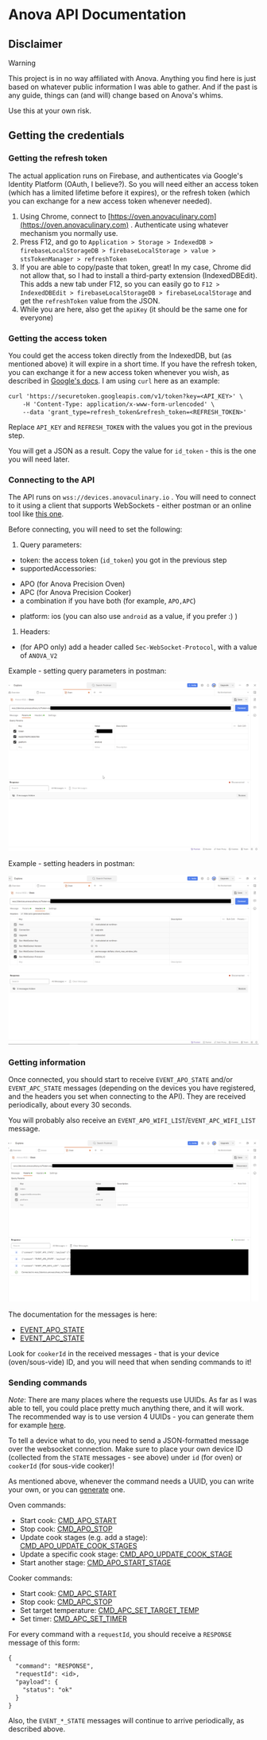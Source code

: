 # Anova API Documentation

## Disclaimer

> [!WARNING]
> 
> This project is in no way affiliated with Anova. Anything you find here is just based on whatever public information I was able to gather. And if the past is any guide, things can (and will) change based on Anova's whims. 
> 
> Use this at your own risk.

## Getting the credentials

### Getting the refresh token

The actual application runs on Firebase, and authenticates via Google's Identity Platform (OAuth, I believe?). So you will need either an access token (which has a limited lifetime before it expires), or the refresh token (which you can exchange for a new access token whenever needed).

1. Using Chrome, connect to [https://oven.anovaculinary.com](https://oven.anovaculinary.com) . Authenticate using whatever mechanism you normally use. 
2. Press F12, and go to `Application > Storage > IndexedDB > firebaseLocalStorageDB > firebaseLocalStorage > value > stsTokenManager > refreshToken`
3. If you are able to copy/paste that token, great! In my case, Chrome did not allow that, so I had to install a third-party extension (IndexedDBEdit). This adds a new tab under F12, so you can easily go to `F12 > IndexedDBEdit > firebaseLocalStorageDB > firebaseLocalStorage` and get the `refreshToken` value from the JSON.
4. While you are here, also get the `apiKey` (it should be the same one for everyone)

### Getting the access token
You could get the access token directly from the IndexedDB, but (as mentioned above) it will expire in a short time. If you have the refresh token, you can exchange it for a new access token whenever you wish, as described in [Google's docs](https://cloud.google.com/identity-platform/docs/use-rest-api). I am using `curl` here as an example:

```
curl 'https://securetoken.googleapis.com/v1/token?key=<API_KEY>' \
    -H 'Content-Type: application/x-www-form-urlencoded' \
    --data 'grant_type=refresh_token&refresh_token=<REFRESH_TOKEN>'
```

Replace `API_KEY` and `REFRESH_TOKEN` with the values you got in the previous step.

You will get a JSON as a result. Copy the value for `id_token` - this is the one you will need later.

### Connecting to the API

The API runs on `wss://devices.anovaculinary.io` . You will need to connect to it using a client that supports WebSockets - either postman or an online tool like [this one](https://www.piesocket.com/websocket-tester).

Before connecting, you will need to set the following:
1. Query parameters:
* token: the access token (`id_token`) you got in the previous step
* supportedAccessories:
- APO (for Anova Precision Oven)
- APC (for Anova Precision Cooker)
- a combination if you have both (for example, `APO,APC`)
* platform: ios (you can also use `android` as a value, if you prefer :) )
1. Headers:
* (for APO only) add a header called `Sec-WebSocket-Protocol`, with a value of `ANOVA_V2`

Example - setting query parameters in postman:

![Query Parameters](assets/parameters.png)

Example - setting headers in postman:

![Headers](assets/headers.png)

### Getting information

Once connected, you should start to receive `EVENT_APO_STATE` and/or `EVENT_APC_STATE` messages (depending on the devices you have registered, and the headers you set when connecting to the API). They are received periodically, about every 30 seconds.

You will probably also receive an `EVENT_APO_WIFI_LIST`/`EVENT_APC_WIFI_LIST` message.

![State messages](assets/connection.png)

The documentation for the messages is here:
* [EVENT_APO_STATE](./oven/EVENT_APO_STATE.md)
* [EVENT_APC_STATE](./oven/EVENT_APC_STATE.md)


Look for `cookerId` in the received messages - that is your device (oven/sous-vide) ID, and you will need that when sending commands to it!

### Sending commands

*Note*: There are many places where the requests use UUIDs. As far as I was able to tell, you could place pretty much anything there, and it will work. The recommended way is to use version 4 UUIDs - you can generate them for example [here](https://www.uuidgenerator.net/).

To tell a device what to do, you need to send a JSON-formatted message over the websocket connection. Make sure to place your own device ID (collected from the `STATE` messages - see above) under `id` (for oven) or `cookerId` (for sous-vide cooker)!

As mentioned above, whenever the command needs a UUID, you can write your own, or you can [generate](https://www.uuidgenerator.net/) one.

Oven commands:
* Start cook: [CMD_APO_START](./oven/CMD_APO_START.md)
* Stop cook: [CMD_APO_STOP](./oven/CMD_APO_STOP.md)
* Update cook stages (e.g. add a stage): [CMD_APO_UPDATE_COOK_STAGES](./oven/CMD_APO_UPDATE_COOK_STAGES.md)
* Update a specific cook stage: [CMD_APO_UPDATE_COOK_STAGE](./oven/CMD_APO_UPDATE_COOK_STAGE.md)
* Start another stage: [CMD_APO_START_STAGE](./oven/CMD_APO_START_STAGE.md)

Cooker commands:
* Start cook: [CMD_APC_START](./sous_vide/CMD_APC_START.md)
* Stop cook: [CMD_APC_STOP](./sous_vide/CMD_APC_STOP.md)
* Set target temperature: [CMD_APC_SET_TARGET_TEMP](./sous_vide/CMD_APC_SET_TARGET_TEMP.md)
* Set timer: [CMD_APC_SET_TIMER](./sous_vide/CMD_APC_SET_TIMER.md)

For every command with a `requestId`, you should receive a `RESPONSE` message of this form:
```
{
  "command": "RESPONSE",
  "requestId": <id>,
  "payload": {
    "status": "ok"
  }
} 
```

Also, the `EVENT_*_STATE` messages will continue to arrive periodically, as described above.